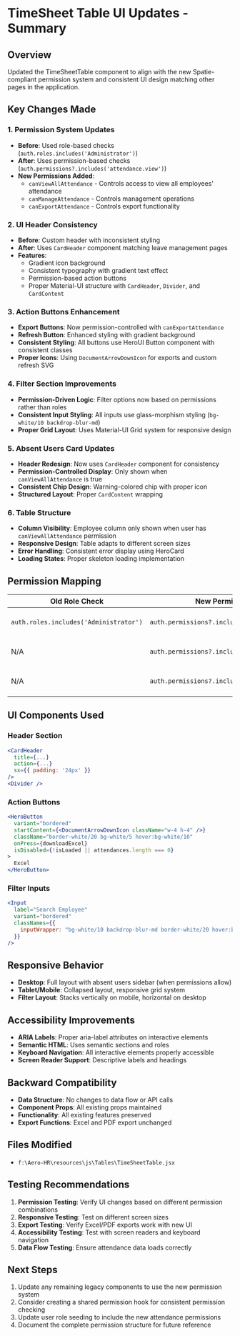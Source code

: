 # TimeSheet Table UI Updates - Summary

## Overview
Updated the TimeSheetTable component to align with the new Spatie-compliant permission system and consistent UI design matching other pages in the application.

## Key Changes Made

### 1. Permission System Updates
- **Before**: Used role-based checks (`auth.roles.includes('Administrator')`)
- **After**: Uses permission-based checks (`auth.permissions?.includes('attendance.view')`)
- **New Permissions Added**:
  - `canViewAllAttendance` - Controls access to view all employees' attendance
  - `canManageAttendance` - Controls management operations
  - `canExportAttendance` - Controls export functionality

### 2. UI Header Consistency
- **Before**: Custom header with inconsistent styling
- **After**: Uses `CardHeader` component matching leave management pages
- **Features**:
  - Gradient icon background
  - Consistent typography with gradient text effect
  - Permission-based action buttons
  - Proper Material-UI structure with `CardHeader`, `Divider`, and `CardContent`

### 3. Action Buttons Enhancement
- **Export Buttons**: Now permission-controlled with `canExportAttendance`
- **Refresh Button**: Enhanced styling with gradient background
- **Consistent Styling**: All buttons use HeroUI Button component with consistent classes
- **Proper Icons**: Using `DocumentArrowDownIcon` for exports and custom refresh SVG

### 4. Filter Section Improvements  
- **Permission-Driven Logic**: Filter options now based on permissions rather than roles
- **Consistent Input Styling**: All inputs use glass-morphism styling (`bg-white/10 backdrop-blur-md`)
- **Proper Grid Layout**: Uses Material-UI Grid system for responsive design

### 5. Absent Users Card Updates
- **Header Redesign**: Now uses `CardHeader` component for consistency
- **Permission-Controlled Display**: Only shown when `canViewAllAttendance` is true
- **Consistent Chip Design**: Warning-colored chip with proper icon
- **Structured Layout**: Proper `CardContent` wrapping

### 6. Table Structure
- **Column Visibility**: Employee column only shown when user has `canViewAllAttendance` permission
- **Responsive Design**: Table adapts to different screen sizes
- **Error Handling**: Consistent error display using HeroCard
- **Loading States**: Proper skeleton loading implementation

## Permission Mapping

| Old Role Check | New Permission Check | Purpose |
|---------------|---------------------|---------|
| `auth.roles.includes('Administrator')` | `auth.permissions?.includes('attendance.view')` | View all employees attendance |
| N/A | `auth.permissions?.includes('attendance.manage')` | Manage attendance settings |
| N/A | `auth.permissions?.includes('attendance.export')` | Export attendance data |

## UI Components Used

### Header Section
```jsx
<CardHeader
  title={...}
  action={...}
  sx={{ padding: '24px' }}
/>
<Divider />
```

### Action Buttons
```jsx
<HeroButton
  variant="bordered"
  startContent={<DocumentArrowDownIcon className="w-4 h-4" />}
  className="border-white/20 bg-white/5 hover:bg-white/10"
  onPress={downloadExcel}
  isDisabled={!isLoaded || attendances.length === 0}
>
  Excel
</HeroButton>
```

### Filter Inputs
```jsx
<Input
  label="Search Employee"
  variant="bordered"
  classNames={{
    inputWrapper: "bg-white/10 backdrop-blur-md border-white/20 hover:bg-white/15",
  }}
/>
```

## Responsive Behavior
- **Desktop**: Full layout with absent users sidebar (when permissions allow)
- **Tablet/Mobile**: Collapsed layout, responsive grid system
- **Filter Layout**: Stacks vertically on mobile, horizontal on desktop

## Accessibility Improvements
- **ARIA Labels**: Proper aria-label attributes on interactive elements
- **Semantic HTML**: Uses semantic sections and roles
- **Keyboard Navigation**: All interactive elements properly accessible
- **Screen Reader Support**: Descriptive labels and headings

## Backward Compatibility
- **Data Structure**: No changes to data flow or API calls
- **Component Props**: All existing props maintained
- **Functionality**: All existing features preserved
- **Export Functions**: Excel and PDF export unchanged

## Files Modified
- `f:\Aero-HR\resources\js\Tables\TimeSheetTable.jsx`

## Testing Recommendations
1. **Permission Testing**: Verify UI changes based on different permission combinations
2. **Responsive Testing**: Test on different screen sizes
3. **Export Testing**: Verify Excel/PDF exports work with new UI
4. **Accessibility Testing**: Test with screen readers and keyboard navigation
5. **Data Flow Testing**: Ensure attendance data loads correctly

## Next Steps
1. Update any remaining legacy components to use the new permission system
2. Consider creating a shared permission hook for consistent permission checking
3. Update user role seeding to include the new attendance permissions
4. Document the complete permission structure for future reference
